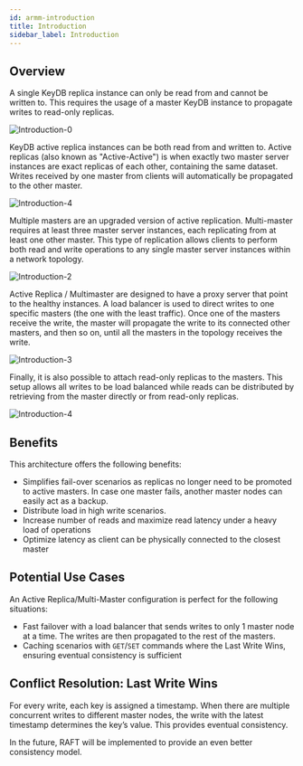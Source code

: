```yaml
---
id: armm-introduction
title: Introduction
sidebar_label: Introduction
---
```


## Overview

A single KeyDB replica instance can only be read from and cannot be written to. This requires the usage of a master KeyDB instance to propagate writes to read-only replicas.

![Introduction-0](/img/doc/Introduction-0.png)

KeyDB active replica instances can be both read from and written to. Active replicas (also known as "Active-Active") is when exactly two master server instances are exact replicas of each other, containing the same dataset. Writes received by one master from clients will automatically be propagated to the other master. 

![Introduction-4](/img/doc/Introduction-1.png)

Multiple masters are an upgraded version of active replication. Multi-master requires at least three master server instances, each replicating from at least one other master. This type of replication allows clients to perform both read and write operations to any single master server instances within a network topology.  

![Introduction-2](/img/doc/Introduction-2.png)

Active Replica / Multimaster are designed to have a proxy server that point to the healthy instances. A load balancer is used to direct writes to one specific masters (the one with the least traffic). Once one of the masters receive the write, the master will propagate the write to its connected other masters, and then so on, until all the masters in the topology receives the write. 

![Introduction-3](/img/doc/Introduction-3.png)

Finally, it is also possible to attach read-only replicas to the masters. This setup allows all writes to be load balanced while reads can be distributed by retrieving from the master directly or from read-only replicas.

![Introduction-4](/img/doc/Introduction-4.png)

## Benefits

This architecture offers the following benefits:
- Simplifies fail-over scenarios as replicas no longer need to be promoted to active masters. In case one master fails, another master nodes can easily act as a backup.
- Distribute load in high write scenarios.
- Increase number of reads and maximize read latency under a heavy load of operations
- Optimize latency as client can be physically connected to the closest master 

## Potential Use Cases

An Active Replica/Multi-Master configuration is perfect for the following situations: 
- Fast failover with a load balancer that sends writes to only 1 master node at a time. The writes are then propagated to the rest of the masters. 
- Caching scenarios with `GET`/`SET` commands where the Last Write Wins, ensuring eventual consistency is sufficient

## Conflict Resolution: Last Write Wins
For every write, each key is assigned a timestamp. When there are multiple concurrent writes to different master nodes, the write with the latest timestamp determines the key’s value. This provides eventual consistency.

In the future, RAFT will be implemented to provide an even better consistency model.

